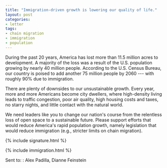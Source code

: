 ```yaml
---
title: "Immigration-driven growth is lowering our quality of life."
layout: post
categories:
- letter
tags:
- chain migration
- immigration
- population
---
```


During the past 20 years, America has lost more than 11.5 million acres to development. A majority of the loss was a result of the U.S. population growing by nearly 40 million people. According to the U.S. Census Bureau, our country is poised to add another 75 million people by 2060 --- with roughly 90% due to immigration.

There are plenty of downsides to our unsustainable growth. Every year, more and more Americans become city dwellers, where high-density living leads to traffic congestion, poor air quality, high housing costs and taxes, no starry nights, and little contact with the natural world.

We need leaders like you to change our nation's course from the relentless loss of open space to a sustainable future. Please support efforts that would reduce America's rapid population growth, namely legislation that would reduce immigration (e.g., stricter limits on chain migration).

{% include signature.html %}

{% include immigration.html %}

Sent to:
: Alex Padilla, Dianne Feinstein

